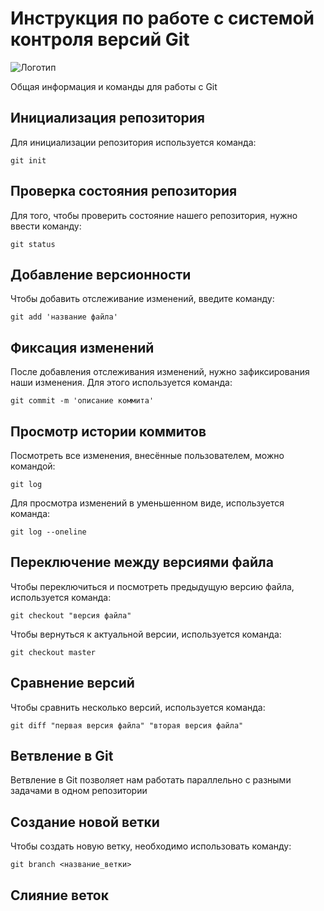 # Инструкция по работе с системой контроля версий Git

![Логотип](git-logo.png)

Общая информация и команды для работы с Git

## Инициализация репозитория

Для инициализации репозитория используется команда:

    git init

## Проверка состояния репозитория

Для того, чтобы проверить состояние нашего репозитория, нужно ввести команду:

    git status

## Добавление версионности

Чтобы добавить отслеживание изменений, введите команду:

    git add 'название файла'

## Фиксация изменений

После добавления отслеживания изменений, нужно зафиксирования наши изменения. Для этого используется команда:

    git commit -m 'описание коммита'

## Просмотр истории коммитов

Посмотреть все изменения, внесённые пользователем, можно командой:

    git log

Для просмотра изменений в уменьшенном виде, используется команда:

    git log --oneline

## Переключение между версиями файла

Чтобы переключиться и посмотреть предыдущую версию файла, используется команда:

    git checkout "версия файла"

Чтобы вернуться к актуальной версии, используется команда:

    git checkout master

## Сравнение версий

Чтобы сравнить несколько версий, используется команда:

    git diff "первая версия файла" "вторая версия файла"

## Ветвление в Git
 
Ветвление в Git позволяет нам работать параллельно с разными задачами в одном репозитории

## Создание новой ветки

Чтобы создать новую ветку, необходимо использовать команду:

    git branch <название_ветки>

## Слияние веток


